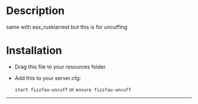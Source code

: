 # Description

 same with esx_ruskiarrest but this is for uncuffing
 
# Installation

- Drag this file to your resources folder.

- Add this to your server.cfg:

  `start fizzfau-uncuff` or `ensure fizzfau-uncuff`
  
--------------------------------------------------------------------------
